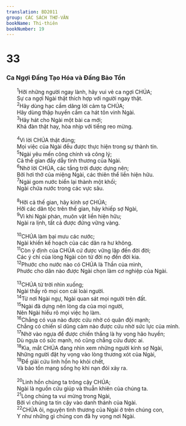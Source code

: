 ```yaml
---
translation: BD2011
group: CÁC SÁCH THƠ-VĂN
bookName: Thi-thiên 
bookNumber: 19
---
```


<div class="title"><h1>33</h1><h3>Ca Ngợi Ðấng Tạo Hóa và Ðấng Bảo Tồn</h3></div>
<span class="verse thi_33_1">  <sup>1</sup>Hỡi những người ngay lành, hãy vui vẻ ca ngợi CHÚA;<br/>  Sự ca ngợi Ngài thật thích hợp với người ngay thật.<br/></span>
<span class="verse thi_33_2">  <sup>2</sup>Hãy dùng hạc cầm dâng lời cảm tạ CHÚA;<br/>  Hãy dùng thập huyền cầm ca hát tôn vinh Ngài.<br/></span>
<span class="verse thi_33_3">  <sup>3</sup>Hãy hát cho Ngài một bài ca mới;<br/>  Khá đàn thật hay, hòa nhịp với tiếng reo mừng.<br/><br/></span>
<span class="verse thi_33_4">  <sup>4</sup>Vì lời CHÚA thật đúng;<br/>  Mọi việc của Ngài đều được thực hiện trong sự thành tín.<br/></span>
<span class="verse thi_33_5">  <sup>5</sup>Ngài yêu mến công chính và công lý;<br/>  Cả thế gian đầy dẫy tình thương của Ngài. <br/></span>
<span class="verse thi_33_6">  <sup>6</sup>Nhờ lời CHÚA, các tầng trời được dựng nên;<br/>  Bởi hơi thở của miệng Ngài, các thiên thể liền hiện hữu.<br/></span>
<span class="verse thi_33_7">  <sup>7</sup>Ngài gom nước biển lại thành một khối;<br/>  Ngài chứa nước trong các vực sâu.<br/><br/></span>
<span class="verse thi_33_8">  <sup>8</sup>Hỡi cả thế gian, hãy kính sợ CHÚA;<br/>  Hỡi các dân tộc trên thế gian, hãy khiếp sợ Ngài,<br/></span>
<span class="verse thi_33_9">  <sup>9</sup>Vì khi Ngài phán, muôn vật liền hiện hữu;<br/>  Ngài ra lịnh, tất cả được đứng vững vàng.<br/><br/></span>
<span class="verse thi_33_10">  <sup>10</sup>CHÚA làm bại mưu các nước;<br/>  Ngài khiến kế hoạch của các dân ra hư không.<br/></span>
<span class="verse thi_33_11">  <sup>11</sup>Còn ý định của CHÚA cứ được vững lập đến đời đời;<br/>  Các ý chỉ của lòng Ngài còn từ đời nọ đến đời kia.<br/></span>
<span class="verse thi_33_12">  <sup>12</sup>Phước cho nước nào có CHÚA là Thần của mình,<br/>  Phước cho dân nào được Ngài chọn làm cơ nghiệp của Ngài.<br/><br/></span>
<span class="verse thi_33_13">  <sup>13</sup>CHÚA từ trời nhìn xuống;<br/>  Ngài thấy rõ mọi con cái loài người.<br/></span>
<span class="verse thi_33_14">  <sup>14</sup>Từ nơi Ngài ngự, Ngài quan sát mọi người trên đất.<br/></span>
<span class="verse thi_33_15">  <sup>15</sup>Ngài đã dựng nên lòng dạ của mọi người,<br/>  Nên Ngài hiểu rõ mọi việc họ làm.<br/></span>
<span class="verse thi_33_16">  <sup>16</sup>Chẳng có vua nào được cứu nhờ có quân đội mạnh;<br/>  Chẳng có chiến sĩ dũng cảm nào được cứu nhờ sức lực của mình.<br/></span>
<span class="verse thi_33_17">  <sup>17</sup>Nhờ vào ngựa để được chiến thắng là hy vọng hão huyền;<br/>  Dù ngựa có sức mạnh, nó cũng chẳng cứu được ai. <br/></span>
<span class="verse thi_33_18">  <sup>18</sup>Kìa, mắt CHÚA đang nhìn xem những người kính sợ Ngài,<br/>  Những người đặt hy vọng vào lòng thương xót của Ngài,<br/></span>
<span class="verse thi_33_19">  <sup>19</sup>Ðể giải cứu linh hồn họ khỏi chết,<br/>  Và bảo tồn mạng sống họ khi nạn đói xảy ra.<br/><br/></span>
<span class="verse thi_33_20">  <sup>20</sup>Linh hồn chúng ta trông cậy CHÚA;<br/>  Ngài là nguồn cứu giúp và thuẫn khiên của chúng ta.<br/></span>
<span class="verse thi_33_21">  <sup>21</sup>Lòng chúng ta vui mừng trong Ngài,<br/>  Bởi vì chúng ta tin cậy vào danh thánh của Ngài.<br/></span>
<span class="verse thi_33_22">  <sup>22</sup>CHÚA ôi, nguyện tình thương của Ngài ở trên chúng con,<br/>  Y như những gì chúng con đã hy vọng nơi Ngài.<br/></span>
